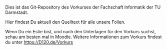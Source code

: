 Dies ist das Git-Repository des Vorkurses der Fachschaft Informatik der TU Darmstadt.

Hier findest Du aktuell den Quelltext für alle unsere Folien.

Wenn Du ein Estie bist, und nach den Unterlagen für den Vorkurs suchst, schau am besten mal in Moodle.
Weitere Informationen zum Vorkurs findest du unter https://D120.de/Vorkurs

